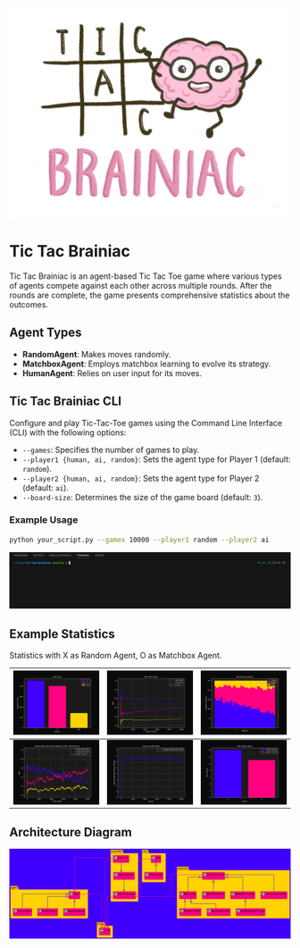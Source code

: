 ![Tic Tac Brainiac Header](artifacts/TicTacBrainiacHeader.jpeg)

# Tic Tac Brainiac

Tic Tac Brainiac is an agent-based Tic Tac Toe game where various types of agents compete against each other across multiple rounds. After the rounds are complete, the game presents comprehensive statistics about the outcomes.

## Agent Types

- **RandomAgent**: Makes moves randomly.
- **MatchboxAgent**: Employs matchbox learning to evolve its strategy.
- **HumanAgent**: Relies on user input for its moves.

## Tic Tac Brainiac CLI

Configure and play Tic-Tac-Toe games using the Command Line Interface (CLI) with the following options:

- `--games`: Specifies the number of games to play.
- `--player1 {human, ai, random}`: Sets the agent type for Player 1 (default: `random`).
- `--player2 {human, ai, random}`: Sets the agent type for Player 2 (default: `ai`).
- `--board-size`: Determines the size of the game board (default: `3`).

### Example Usage

```bash
python your_script.py --games 10000 --player1 random --player2 ai
```

![CLI Example](./artifacts/CLI_example.gif)

## Example Statistics 

Statistics with X as Random Agent, O as Matchbox Agent.

| ![Statistics 1](artifacts/win_stats.png) | ![Statistics 2](artifacts/win_rate_stats.png) | ![Statistics 3](artifacts/win_stats_by_batch.png) |
| --- | --- | --- |
| ![Statistics 4](artifacts/rolling_win_rate_stats.png) | ![Statistics 5](artifacts/game_length_stats.png) | ![Statistics 6](artifacts/win_streak_stats.png) |


## Architecture Diagram

![Architecture Diagram](artifacts/architecture.png)

